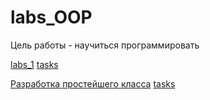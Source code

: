 # labs_OOP

Цель работы - научиться программировать

[labs_1](https://github.com/Oktawn/labs_OOP/tree/labs_1) [tasks](https://github.com/Oktawn/labs_OOP/blob/labs_1/README.md)

[Разработка простейшего класса](https://github.com/Oktawn/labs_OOP/tree/labs_2) [tasks](https://github.com/Oktawn/labs_OOP/blob/labs_2/README.md)

